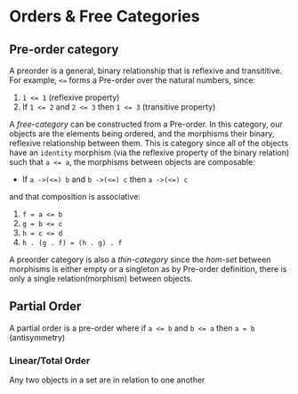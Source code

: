 # Orders & Free Categories
## Pre-order category
A preorder is a general, binary relationship that is reflexive and
transititive. For example, `<=` forms a Pre-order over the
natural numbers, since:  
1. `1 <= 1` (reflexive property)
2. If `1 <= 2` and `2 <= 3` then `1 <= 3` (transitive property)

A _free-category_ can be constructed from a Pre-order. In
this category, our objects are the elements being ordered,
and the morphisms their binary, reflexive relationship
between them.
This is category since all of the objects have an `identity`
morphism (via the reflexive property of the binary relation)
such that `a <= a`, the morphisms between objects are
composable:
* If `a ->(<=) b` and `b ->(<=) c` then `a ->(<=) c` 

and that composition is associative:
1. `f = a <= b`
2. `g = b <= c`
3. `h = c <= d`
3. `h . (g . f) = (h . g) . f` 

A preorder category is also a _thin-category_ since the
_hom-set_ between morphisms is either empty or a singleton
as by Pre-order definition, there is only a single
relation(morphism) between objects.


## Partial Order
A partial order is a pre-order where if `a <= b` and `b <= a`
then `a = b` (antisymmetry)

### Linear/Total Order
Any two objects in a set are in relation to one another